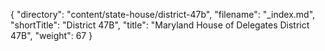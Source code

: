 {
  "directory": "content/state-house/district-47b",
  "filename": "_index.md",
  "shortTitle": "District 47B",
  "title": "Maryland House of Delegates District 47B",
  "weight": 67
}
